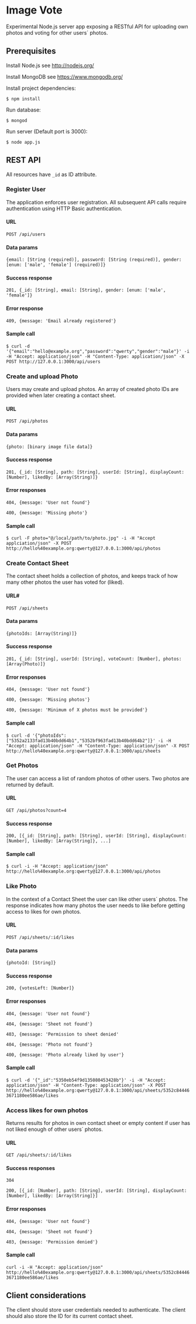 # Image Vote
Experimental Node.js server app exposing a RESTful API for uploading own photos and voting for other users´ photos.

## Prerequisites
Install Node.js
  see http://nodejs.org/

Install MongoDB
  see https://www.mongodb.org/

Install project dependencies:

`$ npm install`

Run database:

`$ mongod`

Run server (Default port is 3000):

`$ node app.js`

## REST API
All resources have `_id` as ID attribute.

### Register User
The application enforces user registration. All subsequent API calls require authentication using HTTP Basic authentication.

#### URL
`POST /api/users`

#### Data params
`{email: [String (required)], password: [String (required)], gender: [enum: ['male', 'female'] (required)]}`

#### Success response
`201, {_id: [String], email: [String], gender: [enum: ['male', 'female']}`

#### Error response
`409, {message: 'Email already registered'}`

#### Sample call
`$ curl -d '{"email":"hello@example.org","password":"qwerty","gender":"male"}' -i -H "Accept: application/json" -H "Content-Type: application/json" -X POST http://127.0.0.1:3000/api/users`

### Create and upload Photo
Users may create and upload photos. An array of created photo IDs are provided when later creating a contact sheet.

#### URL
`POST /api/photos`

#### Data params
`{photo: [binary image file data]}`

#### Success response
`201, {_id: [String], path: [String], userId: [String], displayCount: [Number], likedBy: [Array(String)]}`

#### Error responses
`404, {message: 'User not found'}`

`400, {message: 'Missing photo'}`

#### Sample call
`$ curl -F photo="@/local/path/to/photo.jpg" -i -H "Accept applciation/json" -X POST http://hello%40example.org:qwerty@127.0.0.1:3000/api/photos`

### Create Contact Sheet
The contact sheet holds a collection of photos, and keeps track of how many other photos the user has voted for (liked).

#### URL#
`POST /api/sheets`

#### Data params
`{photoIds: [Array(String)]}`

#### Success response
`201, {_id: [String], userId: [String], voteCount: [Number], photos: [Array(Photo)]}`

#### Error responses
`404, {message: 'User not found'}`

`400, {message: 'Missing photos'}`

`400, {message: 'Minimum of X photos must be provided'}`

#### Sample call
`$ curl -d '{"photoIds":["5352a2133fad13b40bdd64b1","5352bf963fad13b40bdd64b2"]}' -i -H "Accept: application/json" -H "Content-Type: application/json" -X POST http://hello%40example.org:qwerty@127.0.0.1:3000/api/sheets`

### Get Photos
The user can access a list of random photos of other users. Two photos are returned by default.

#### URL
`GET /api/photos?count=4`

#### Success response
`200, [{_id: [String], path: [String], userId: [String], displayCount: [Number], likedBy: [Array(String]}, ...]`

#### Sample call
`$ curl -i -H "Accept: application/json" http://hello%40example.org:qwerty@127.0.0.1:3000/api/photos`

### Like Photo
In the context of a Contact Sheet the user can like other users´ photos. The response indicates how many photos the user needs to like before getting access to likes for own photos.

#### URL
`POST /api/sheets/:id/likes`

#### Data params
`{photoId: [String]}`

#### Success response
`200, {votesLeft: [Number]}`

#### Error responses
`404, {message: 'User not found'}`

`404, {message: 'Sheet not found'}`

`403, {message: 'Permission to sheet denied'`

`404, {message: 'Photo not found'}`

`400, {message: 'Photo already liked by user'}`

#### Sample call
`$ curl -d '{"_id":"5350eb54f9d135080453428b"}' -i -H "Accept: application/json" -H "Content-Type: application/json" -X POST http://hello%40example.org:qwerty@127.0.0.1:3000/api/sheets/5352c844463671180ee586ae/likes`

### Access likes for own photos
Returns results for photos in own contact sheet or empty content if user has not liked enough of other users´ photos.

#### URL
`GET /api/sheets/:id/likes`

#### Success responses
`304`

`200, [{_id: [Number], path: [String], userId: [String], displayCount: [Number], likedBy: [Array(String]}]`

#### Error responses
`404, {message: 'User not found'}`

`404, {message: 'Sheet not found'}`

`403, {message: 'Permission denied'}`

#### Sample call
`curl -i -H "Accept: application/json" http://hello%40example.org:qwerty@127.0.0.1:3000/api/sheets/5352c844463671180ee586ae/likes`

## Client considerations
The client should store user credentials needed to authenticate. The client should also store the ID for its current contact sheet.



